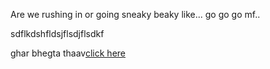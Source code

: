 Are we rushing in or going sneaky beaky like...
go go go mf..

sdflkdshfldsjflsdjflsdkf



ghar bhegta thaav[click here](../gujarati.md)